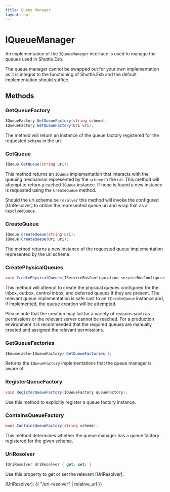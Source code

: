 ```yaml
---
title: Queue Manager
layout: api
---
```

# IQueueManager

An implementation of the `IQueueManager` interface is used to manage the queues used in Shuttle.Esb.

The queue manager cannot be swapped out for your own implementation as it is integral to the functioning of Shuttle.Esb and the default implementation should suffice.

## Methods

### GetQueueFactory

``` c#
IQueueFactory GetQueueFactory(string scheme);
IQueueFactory GetQueueFactory(Uri uri);
```

The method will return an instance of the queue factory registered for the requested `scheme` in the uri.

### GetQueue

``` c#
IQueue GetQueue(string uri);
```

This method returns an `IQueue` implementation that interacts with the queuing mechanism represented by the `scheme` in the uri.  This method will attempt to return a cached `IQueue` instance.  If none is found a new instance is requested using the `CreateQueue` method.

Should the uri scheme be `resolver` this method will invoke the configured [UriResolver] to obtain the represented queue uri and wrap that as a `ResolvedQueue`.

### CreateQueue

``` c#
IQueue CreateQueue(string uri);
IQueue CreateQueue(Uri uri);
```

The method returns a new instance of the requested queue implementation represented by the uri scheme.

### CreatePhysicalQueues

``` c#
void CreatePhysicalQueues(IServiceBusConfiguration serviceBusConfiguration);
```

This method will attempt to create the physical queues configured for the inbox, outbox, control inbox, and deferred queues if they are present.  The relevant queue implementation is safe cast to an `ICreateQueue` instance and, if implemented, the queue creation will be attempted.

Please note that the creation may fail for a variety of reasons such as permissions or the relevant server cannot be reached.  For a production environment it is recommended that the required queues are manually created and assigned the relevant permissions.

### GetQueueFactories

``` c#
IEnumerable<IQueueFactory> GetQueueFactories();
```

Returns the `IQueueFactory` implementations that the queue manager is aware of.

### RegisterQueueFactory

``` c#
void RegisterQueueFactory(IQueueFactory queueFactory);
```

Use this method to explicitly register a queue factory instance.

### ContainsQueueFactory

``` c#
bool ContainsQueueFactory(string scheme);
```

This method determines whether the queue manager has a queue factory registered for the given scheme.

### UriResolver

``` c#
IUriResolver UriResolver { get; set; }
```

Use this property to get or set the relevant [UriResolver].

[UriResolver]: {{ "/uri-resolver" | relative_url }}
